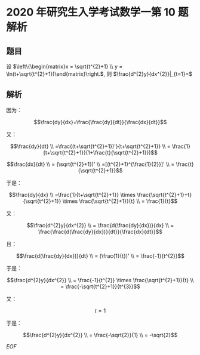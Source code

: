 # 2020 年研究生入学考试数学一第 10 题解析

## 题目

设 $\left\{\begin{matrix}x = \sqrt{t^{2}+1} \\ y = \ln(t+\sqrt{t^{2}+1})\end{matrix}\right.$, 则 $\frac{d^{2}y}{dx^{2}}|_{t=1}=$

## 解析

因为：

$$\frac{dy}{dx}=\frac{\frac{dy}{dt}}{\frac{dx}{dt}}$$

又：

$$\frac{dy}{dt} \\ =\frac{(t+\sqrt{t^{2}+1})'}{t+\sqrt{t^{2}+1}} \\ = \frac{1}{t+\sqrt{t^{2}+1}}(1+\frac{t}{\sqrt{t^{2}+1}})$$

$$\frac{dx}{dt} \\ = (\sqrt{t^{2}+1})' \\ =[(t^{2}+1)^{\frac{1}{2}}]' \\ = \frac{t}{\sqrt{t^{2}+1}}$$

于是：

$$\frac{dy}{dx} \\ =\frac{1}{t+\sqrt{t^{2}+1}} \times \frac{\sqrt{t^{2}+1}+t}{\sqrt{t^{2}+1}} \times \frac{\sqrt{t^{2}+1}}{t} \\ = \frac{1}{t}$$

又：

$$\frac{d^{2}y}{dx^{2}} \\ = \frac{d(\frac{dy}{dx})}{dx} \\ = \frac{\frac{d(\frac{dy}{dx})}{dt}}{\frac{dx}{dt}}$$

且：

$$\frac{d(\frac{dy}{dx})}{dt} \\ = (\frac{1}{t})' \\ = \frac{-1}{t^{2}}$$

于是：

$$\frac{d^{2}y}{dx^{2}} \\ = \frac{-1}{t^{2}} \times \frac{\sqrt{t^{2}+1}}{t} \\ = \frac{-\sqrt{t^{2}+1}}{t^{3}}$$

又：

$$t=1$$

于是：

$$\frac{d^{2}y}{dx^{2}} \\ = \frac{-\sqrt{2}}{1} \\ = -\sqrt{2}$$

*EOF*
